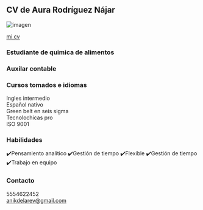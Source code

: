 ## CV de Aura Rodríguez Nájar
![imagen](https://media.istockphoto.com/id/1475804411/es/foto/sonriente-joven-hispana-trabajadora-aut%C3%B3noma-de-pie-en-el-estudio-con-una-computadora-port%C3%A1til.jpg?s=2048x2048&w=is&k=20&c=_lQzcFlLAHidHfoxbmDuPJ1HTJ9gwdExRWMJTyr3c4g=)

[mi cv](https://www.canva.com/design/DAFoeVb_Fz0/CnsYedvjPANwc8R_lXgp3w/edit?utm_content=DAFoeVb_Fz0&utm_campaign=designshare&utm_medium=link2&utm_source=sharebutton)

### Estudiante de quimica de alimentos 
### Auxilar contable

### Cursos tomados e idiomas 
Ingles intermedio <br>
Español nativo<br>
Green belt en seis sigma<br>
Tecnolochicas pro<br>
ISO 9001

### Habilidades
✔️Pensamiento analitico 
✔️Gestión de tiempo 
✔️Flexible
✔️Gestión de tiempo
✔️Trabajo en equipo

### Contacto
5554622452 <br>
anikdelarev@gmail.com